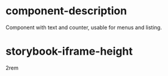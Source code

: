 # component-description
Component with text and counter, usable for menus and listing.

# storybook-iframe-height
2rem